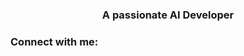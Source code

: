 <h3 align="center">A passionate AI Developer</h3>

<h3 align="left">Connect with me:</h3>
<p align="left">
</p>
